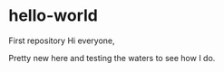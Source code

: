 # hello-world
First repository
Hi everyone,

Pretty new here and testing the waters to see how I do.
